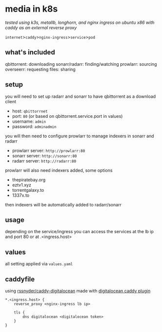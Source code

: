 # media in k8s

*tested using k3s, metallb, longhorn, and nginx ingress on ubuntu x86 with caddy as an external reverse proxy*

`internet`>`caddy`>`nginx-ingress`>`service`>`pod`

## what's included

qbittorrent: downloading
sonarr/radarr: finding/watching
prowlarr: sourcing
overseerr: requesting
files: sharing

## setup

you will need to set up radarr and sonarr to have qbittorrent as a download client

- host: `qbittorrnet`
- port: `80` (or based on qbittorrent.service.port in values)
- username: `admin`
- password: `adminadmin`

you will then need to configure prowlarr to manage indexers in sonarr and radarr

- prowlarr server: `http://prowlarr:80`
- sonarr server: `http://sonarr:80`
- radarr server: `http://radarr:80`

prowlarr will also need indexers added, some options

- thepiratebay.org
- eztv1.xyz
- torrentgalaxy.to
- 1337x.to

then indexers will be automatically added to radarr/sonarr

## usage

depending on the service/ingress you can access the services at the lb ip and port 80 or at <service>.<ingress.host>

## values

all setting applied via `values.yaml`

## caddyfile

using [rssnyder/caddy-digitalocean](https://hub.docker.com/r/rssnyder/caddy-digitalocean) made with [digitalocean caddy plugin](https://caddyserver.com/docs/modules/dns.providers.digitalocean)

```
*.<ingress.host> {
    reverse_proxy <nginx-ingress lb ip>

    tls {
        dns digitalocean <digitalocean token>
    }
}
```